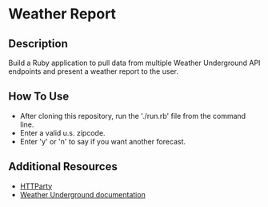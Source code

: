 # Weather Report

## Description

Build a Ruby application to pull data from multiple Weather Underground API endpoints and present a weather report to the user.

## How To Use

* After cloning this repository, run the './run.rb' file from the command line.
* Enter a valid u.s. zipcode.
* Enter 'y' or 'n' to say if you want another forecast.

## Additional Resources

* [HTTParty](https://github.com/jnunemaker/httparty)
* [Weather Underground documentation](http://www.wunderground.com/weather/api/d/docs?MR=1)
